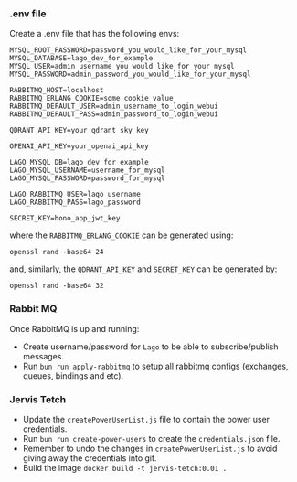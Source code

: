### .env file

Create a .env file that has the following envs:

```
MYSQL_ROOT_PASSWORD=password_you_would_like_for_your_mysql
MYSQL_DATABASE=lago_dev_for_example
MYSQL_USER=admin_username_you_would_like_for_your_mysql
MYSQL_PASSWORD=admin_password_you_would_like_for_your_mysql

RABBITMQ_HOST=localhost
RABBITMQ_ERLANG_COOKIE=some_cookie_value
RABBITMQ_DEFAULT_USER=admin_username_to_login_webui
RABBITMQ_DEFAULT_PASS=admin_password_to_login_webui

QDRANT_API_KEY=your_qdrant_sky_key

OPENAI_API_KEY=your_openai_api_key

LAGO_MYSQL_DB=lago_dev_for_example
LAGO_MYSQL_USERNAME=username_for_mysql
LAGO_MYSQL_PASSWORD=password_for_mysql

LAGO_RABBITMQ_USER=lago_username
LAGO_RABBITMQ_PASS=lago_password

SECRET_KEY=hono_app_jwt_key
```

where the `RABBITMQ_ERLANG_COOKIE` can be generated using:

```
openssl rand -base64 24
```
and, similarly, the `QDRANT_API_KEY` and `SECRET_KEY` can be generated by:
```
openssl rand -base64 32
```
### Rabbit MQ
Once RabbitMQ is up and running:
- Create username/password for `Lago` to be able to subscribe/publish messages.
- Run `bun run apply-rabbitmq` to setup all rabbitmq configs (exchanges, queues, bindings and etc).
### Jervis Tetch
- Update the `createPowerUserList.js` file to contain the power user credentials.
- Run `bun run create-power-users` to create the `credentials.json` file.
- Remember to undo the changes in `createPowerUserList.js` to avoid giving away the credentials into git.
- Build the image `docker build -t jervis-tetch:0.01 .`